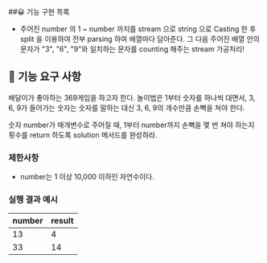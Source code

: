 ##😀 기능 구현 목록
* 주어진 number 의 1 ~ number 까지를 stream 으로 string 으로 Casting 한 후 split 을 이용하여 전부 parsing 하여 배열마다 담아준다. 그 다음 주어진 배열 안의 문자가 "3", "6", "9"와 일치하는 문자를 counting 해주는 stream 가공처리! 


## 🚀 기능 요구 사항

배달이가 좋아하는 369게임을 하고자 한다. 놀이법은 1부터 숫자를 하나씩 대면서, 3, 6, 9가 들어가는 숫자는 숫자를 말하는 대신 3, 6, 9의 개수만큼 손뼉을 쳐야 한다.

숫자 number가 매개변수로 주어질 때, 1부터 number까지 손뼉을 몇 번 쳐야 하는지 횟수를 return 하도록 solution 메서드를 완성하라.

### 제한사항

- number는 1 이상 10,000 이하인 자연수이다.

### 실행 결과 예시

| number | result |
| --- | --- |
| 13 | 4 |
| 33 | 14 |
